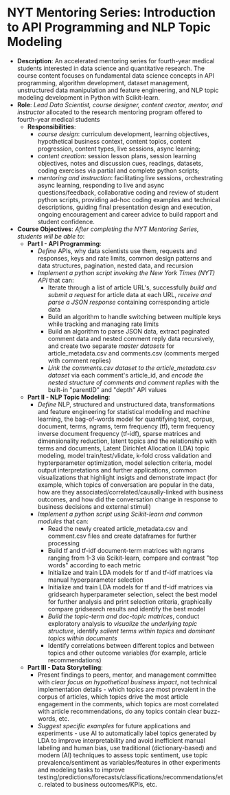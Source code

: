 # NYT Mentoring Series: Introduction to API Programming and NLP Topic Modeling
* **Description**: An accelerated mentoring series for fourth-year medical students interested in data science and quantitative research. The course content focuses on fundamental data science concepts in API programming, algorithm development, dataset management, unstructured data manipulation and feature engineering, and NLP topic modeling development in Python with Scikit-learn.
* **Role**: *Lead Data Scientist, course designer, content creator, mentor, and instructor* allocated to the research mentoring program offered to fourth-year medical students
  * **Responsibilities**:
    * *course design*: curriculum development, learning objectives, hypothetical business context, content topics, content progression, content types, live sessions, async learning;
    * *content creation*: session lesson plans, session learning objectives, notes and discussion cues, readings, datasets, coding exercises via partial and complete python scripts;
    * *mentoring and instruction*: facilitating live sessions, orchestrating async learning, responding to live and async questions/feedback, collaborative coding and review of student python scripts, providing ad-hoc coding examples and technical descriptions, guiding final presentation design and execution, ongoing encouragement and career advice to build rapport and student confidence.
* **Course Objectives**: *After completing the NYT Mentoring Series, students will be able to*:
  * **Part I - API Programming**:
    * *Define* APIs, why data scientists use them, requests and responses, keys and rate limits, common design patterns and data structures, pagination, nested data, and recursion
    * *Implement a python script invoking the New York Times (NYT) API* that can:
      * Iterate through a list of article URL's, successfully *build and submit a request* for article data at each URL, *receive and parse a JSON response* containing corresponding article data 
      * Build an algorithm to handle switching between multiple keys while tracking and managing rate limits
      * Build an algorithm to parse JSON data, extract paginated comment data and nested comment reply data recursively, and create two separate *master datasets* for article_metadata.csv and comments.csv (comments merged with comment replies)
      * *Link the comments.csv dataset to the article_metadata.csv dataset* via each comment's article_id, and *encode the nested structure of comments and comment replies* with the built-in "parentID" and "depth" API values
  * **Part II - NLP Topic Modeling**:
    * *Define* NLP, structured and unstructured data, transformations and feature engineering for statistical modeling and machine learning, the bag-of-words model for quantifying text, corpus, document, terms, ngrams, term frequency (tf), term frequency inverse document frequency (tf-idf), sparse matrices and dimensionality reduction, latent topics and the relationship with terms and documents, Latent Dirichlet Allocation (LDA) topic modeling, model train/test/vlidate, k-fold cross validation and hypterparameter optimization, model selection criteria, model output interpretations and further applications, common visualizations that highlight insigts and demonstrate impact (for example, which topics of conversation are popular in the data, how are they associated/correlated/causally-linked with business outcomes, and how did the conversation change in response to business decisions and external stimuli)
    * *Implement a python script using Scikit-learn and common modules* that can:
      * Read the newly created article_metadata.csv and comment.csv files and create dataframes for further processing
      * Build tf and tf-idf document-term matrices with ngrams ranging from 1-3 via Scikit-learn, compare and contrast "top words" according to each metric
      * Initialize and train LDA models for tf and tf-idf matrices via manual hyperparameter selection
      * Initialize and train LDA models for tf and tf-idf matrices via gridsearch hyperparameter selection, select the best model for further analysis and print selection criteria, graphically compare gridsearch results and identify the best model
      * *Build the topic-term and doc-topic matrices*, conduct exploratory analysis to *visualize the underlying topic structure*, identify *salient terms within topics* and *dominant topics within documents*
      * Identify correlations between different topics and between topics and other outcome variables (for example, article recommendations)
  * **Part III - Data Storytelling**:
    * Present findings to peers, mentor, and management committee with *clear focus on hypothetical business impact*, not technical implementation details - which topics are most prevalent in the corpus of articles, which topics drive the most article engagement in the comments, which topics are most correlated with article recommendations, do any topics contain clear buzz-words, etc.
    * *Suggest specific examples* for future applications and experiments - use AI to automatically label topics generated by LDA to improve interpretability and avoid inefficient manual labeling and human bias, use traditional (dictionary-based) and modern (AI) techniques to assess topic sentiment, use topic prevalence/sentiment as variables/features in other experiments and modeling tasks to improve testing/predictions/forecasts/classifications/recommendations/etc. related to business outcomes/KPIs, etc.
